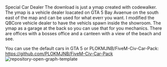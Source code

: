 Special Car Dealer 
The download is just a ymap created with codewalker. 
The ymap is a vehicle dealer loacated on GTA 5 Bay Avaenue on the south east of the map and can be used for what everr you want. I modified the QBCore vehicle dealer
to have the vehicls spawn inside the showroom. The ymap as a garage at the back so you can use that for you mechanics. There are offices with a bosses office and 
a canteen with a view of the beach and see. 

You can use the default cars in GTA 5 or PLOKMJNB/FiveM-Civ-Car-Pack: https://github.com/PLOKMJNB/FiveM-Civ-Car-Pack
![repository-open-graph-template](https://user-images.githubusercontent.com/76175523/167961542-dcfff8cf-0ecf-4b7b-a569-f2c06ce91f2d.png)
